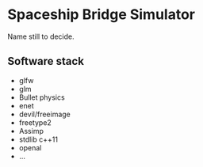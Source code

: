 # Spaceship Bridge Simulator

Name still to decide.

## Software stack

* glfw
* glm
* Bullet physics
* enet
* devil/freeimage
* freetype2
* Assimp
* stdlib c++11
* openal
* ...
